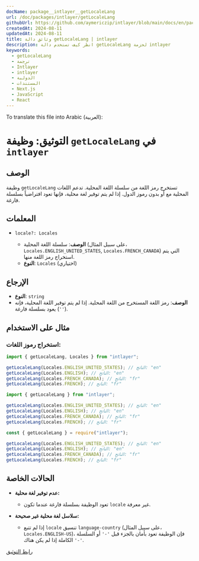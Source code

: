 ```yaml
---
docName: package__intlayer__getLocaleLang
url: /doc/packages/intlayer/getLocaleLang
githubUrl: https://github.com/aymericzip/intlayer/blob/main/docs/en/packages/intlayer/getLocaleLang.md
createdAt: 2024-08-11
updatedAt: 2024-08-11
title: وثائق دالة getLocaleLang | intlayer
description: انظر كيف تستخدم دالة getLocaleLang لحزمة intlayer
keywords:
  - getLocaleLang
  - ترجمة
  - Intlayer
  - intlayer
  - الدولية
  - المستندات
  - Next.js
  - JavaScript
  - React
---
```


To translate this file into Arabic (العربية):

# التوثيق: وظيفة `getLocaleLang` في `intlayer`

## الوصف

وظيفة `getLocaleLang` تستخرج رمز اللغة من سلسلة اللغة المحلية. تدعم اللغات المحلية مع أو بدون رموز الدول. إذا لم يتم توفير لغة محلية، فإنها تعود افتراضياً بسلسلة فارغة.

## المعلمات

- `locale?: Locales`

  - **الوصف**: سلسلة اللغة المحلية (على سبيل المثال، `Locales.ENGLISH_UNITED_STATES`, `Locales.FRENCH_CANADA`) التي يتم استخراج رمز اللغة منها.
  - **النوع**: `Locales` (اختياري)

## الإرجاع

- **النوع**: `string`
- **الوصف**: رمز اللغة المستخرج من اللغة المحلية. إذا لم يتم توفير اللغة المحلية، فإنه يعود بسلسلة فارغة (`''`).

## مثال على الاستخدام

### استخراج رموز اللغات:

```typescript codeFormat="typescript"
import { getLocaleLang, Locales } from "intlayer";

getLocaleLang(Locales.ENGLISH_UNITED_STATES); // الناتج: "en"
getLocaleLang(Locales.ENGLISH); // الناتج: "en"
getLocaleLang(Locales.FRENCH_CANADA); // الناتج: "fr"
getLocaleLang(Locales.FRENCH); // الناتج: "fr"
```

```javascript codeFormat="esm"
import { getLocaleLang } from "intlayer";

getLocaleLang(Locales.ENGLISH_UNITED_STATES); // الناتج: "en"
getLocaleLang(Locales.ENGLISH); // الناتج: "en"
getLocaleLang(Locales.FRENCH_CANADA); // الناتج: "fr"
getLocaleLang(Locales.FRENCH); // الناتج: "fr"
```

```javascript codeFormat="commonjs"
const { getLocaleLang } = require("intlayer");

getLocaleLang(Locales.ENGLISH_UNITED_STATES); // الناتج: "en"
getLocaleLang(Locales.ENGLISH); // الناتج: "en"
getLocaleLang(Locales.FRENCH_CANADA); // الناتج: "fr"
getLocaleLang(Locales.FRENCH); // الناتج: "fr"
```

## الحالات الخاصة

- **عدم توفير لغة محلية:**

  - تعود الوظيفة بسلسلة فارغة عندما تكون `locale` غير معرفة.

- **سلاسل لغة محلية غير صحيحة:**
  - إذا لم تتبع `locale` تنسيق `language-country` (على سبيل المثال، `Locales.ENGLISH-US`)، فإن الوظيفة تعود بأمان بالجزء قبل `'-'` أو السلسلة الكاملة إذا لم يكن هناك `'-'`.

[رابط التوثيق](https://github.com/aymericzip/intlayer/blob/main/docs/ar/**/*.md)
